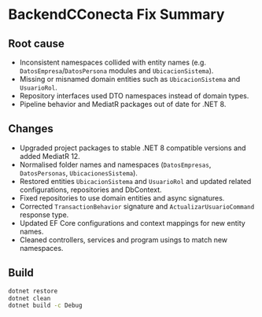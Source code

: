 # BackendCConecta Fix Summary

## Root cause
- Inconsistent namespaces collided with entity names (e.g. `DatosEmpresa`/`DatosPersona` modules and `UbicacionSistema`).
- Missing or misnamed domain entities such as `UbicacionSistema` and `UsuarioRol`.
- Repository interfaces used DTO namespaces instead of domain types.
- Pipeline behavior and MediatR packages out of date for .NET 8.

## Changes
- Upgraded project packages to stable .NET 8 compatible versions and added MediatR 12.
- Normalised folder names and namespaces (`DatosEmpresas`, `DatosPersonas`, `UbicacionesSistema`).
- Restored entities `UbicacionSistema` and `UsuarioRol` and updated related configurations, repositories and DbContext.
- Fixed repositories to use domain entities and async signatures.
- Corrected `TransactionBehavior` signature and `ActualizarUsuarioCommand` response type.
- Updated EF Core configurations and context mappings for new entity names.
- Cleaned controllers, services and program usings to match new namespaces.

## Build
```bash
dotnet restore
dotnet clean
dotnet build -c Debug
```
